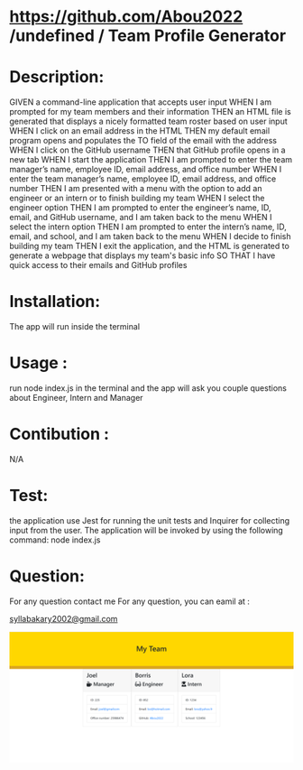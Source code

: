 # https://github.com/Abou2022 /undefined / Team Profile Generator

# Description:

GIVEN a command-line application that accepts user input
WHEN I am prompted for my team members and their information
THEN an HTML file is generated that displays a nicely formatted team roster based on user input
WHEN I click on an email address in the HTML
THEN my default email program opens and populates the TO field of the email with the address
WHEN I click on the GitHub username
THEN that GitHub profile opens in a new tab
WHEN I start the application
THEN I am prompted to enter the team manager’s name, employee ID, email address, and office number
WHEN I enter the team manager’s name, employee ID, email address, and office number
THEN I am presented with a menu with the option to add an engineer or an intern or to finish building my team
WHEN I select the engineer option
THEN I am prompted to enter the engineer’s name, ID, email, and GitHub username, and I am taken back to the menu
WHEN I select the intern option
THEN I am prompted to enter the intern’s name, ID, email, and school, and I am taken back to the menu
WHEN I decide to finish building my team
THEN I exit the application, and the HTML is generated
to generate a webpage that displays my team's basic info SO THAT I have quick access to their emails and GitHub profiles

# Installation:

The app will run inside the terminal

# Usage :

run node index.js in the terminal and the app will ask you couple questions about Engineer, Intern and Manager

# Contibution :

N/A

# Test:

the application use Jest for running the unit tests and Inquirer for collecting input from the user. The application will be invoked by using the following command:
node index.js

# Question:

For any question contact me
For any question, you can eamil at :

syllabakary2002@gmail.com

![](./Develop/Asssets/image/Screenshot%202022-04-26%20224322.png)
